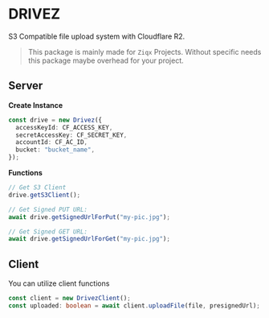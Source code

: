 # DRIVEZ

S3 Compatible file upload system with Cloudflare R2.

> This package is mainly made for `Ziqx` Projects. Without specific needs this package maybe overhead for your project.

## Server

**Create Instance**

```ts
const drive = new Drivez({
  accessKeyId: CF_ACCESS_KEY,
  secretAccessKey: CF_SECRET_KEY,
  accountId: CF_AC_ID,
  bucket: "bucket_name",
});
```

**Functions**

```ts
// Get S3 Client
drive.getS3Client();

// Get Signed PUT URL:
await drive.getSignedUrlForPut("my-pic.jpg");

// Get Signed GET URL:
await drive.getSignedUrlForGet("my-pic.jpg");
```

## Client

You can utilize client functions

```ts
const client = new DrivezClient();
const uploaded: boolean = await client.uploadFile(file, presignedUrl);
```
